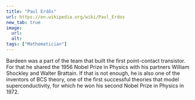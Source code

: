 ```yaml
---
title: "Paul Erdős"
url: https://en.wikipedia.org/wiki/Paul_Erdos
new_tab: true
image:
  url:
  alt:
tags: ["Mathematician"]
---
```


Bardeen was a part of the team that built the first point-contact transistor. For that he shared the 1956 Nobel Prize in Physics with his partners William Shockley and Walter Brattain. If that is not enough, he is also one of the inventors of BCS theory, one of the first successful theories that model superconductivity, for which he won his second Nobel Prize in Physics in 1972.
